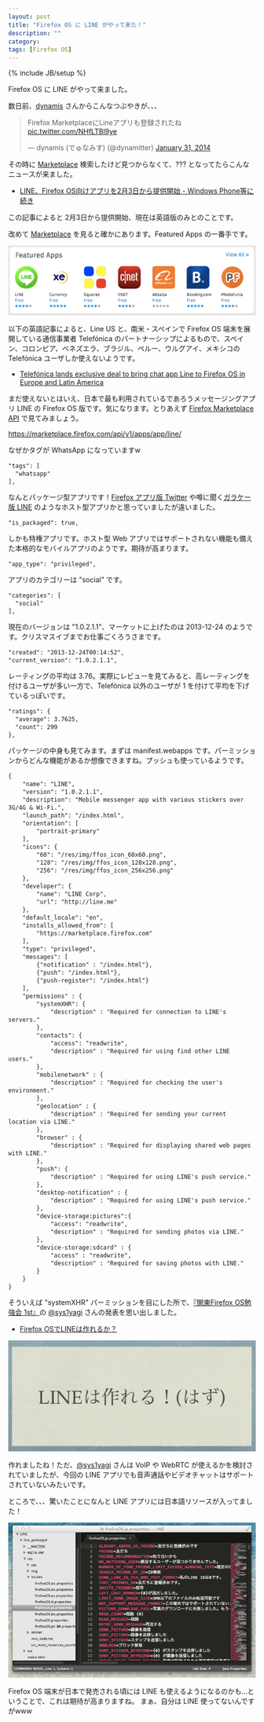 ```yaml
---
layout: post
title: "Firefox OS に LINE がやって来た！"
description: ""
category: 
tags: [Firefox OS]
---
```

{% include JB/setup %}

Firefox OS に LINE がやって来ました。
 
数日前、[dynamis](https://twitter.com/dynamitter) さんからこんなつぶやきが、、、

<blockquote class="twitter-tweet" data-partner="tweetdeck"><p>Firefox MarketplaceにLineアプリも登録されたね <a href="http://t.co/NHfLTBl9ye">pic.twitter.com/NHfLTBl9ye</a></p>&mdash; dynamis (でゅなみす) (@dynamitter) <a href="https://twitter.com/dynamitter/statuses/429099765255528448">January 31, 2014</a></blockquote>
<script async src="//platform.twitter.com/widgets.js" charset="utf-8"></script>

その時に [Marketplace](https://marketplace.firefox.com/) 検索したけど見つからなくて、??? となってたらこんなニュースが来ました。

- [LINE、Firefox OS向けアプリを2月3日から提供開始 - Windows Phone等に続き](http://news.mynavi.jp/news/2014/02/04/461/)
 
この記事によると 2月3日から提供開始、現在は英語版のみとのことです。

改めて [Marketplace](https://marketplace.firefox.com/) を見ると確かにあります。Featured Apps の一番手です。

![Featured Apps](/assets/posts/2014-02-06/featured.png)

以下の英語記事によると、Line US と、南米・スペインで Firefox OS 端末を展開している通信事業者 Telefónica のパートナーシップによるもので、スペイン、コロンビア、ベネズエラ、ブラジル、ペルー、ウルグアイ、メキシコの Telefónica ユーザしか使えないようです。

- [Telefónica lands exclusive deal to bring chat app Line to Firefox OS in Europe and Latin America](http://thenextweb.com/asia/2014/02/04/line-partners-telefonica-bring-message-app-firefox-os-devices-latin-america/)

まだ使えないとはいえ、日本で最も利用されているであろうメッセージングアプリ LINE の Firefox OS 版です。気になります。とりあえず [Firefox Marketplace API](https://firefox-marketplace-api.readthedocs.org/en/latest/) で見てみましょう。

<https://marketplace.firefox.com/api/v1/apps/app/line/>

なぜかタグが WhatsApp になっていますw

	"tags": [
	  "whatsapp"
	],

なんとパッケージ型アプリです！[Firefox アプリ版 Twitter](https://marketplace.firefox.com/app/twitter?src=all-popular) や噂に聞く[ガラケー版 LINE](http://diamond.jp/articles/-/38531) のようなホスト型アプリかと思っていましたが違いました。

	"is_packaged": true, 

しかも特権アプリです。ホスト型 Web アプリではサポートされない機能も備えた本格的なモバイルアプリのようです。期待が高まります。

	"app_type": "privileged",

アプリのカテゴリーは "social" です。

	"categories": [
	  "social"
	],
 
現在のバージョンは "1.0.2.1.1"、マーケットに上げたのは 2013-12-24 のようです。クリスマスイブまでお仕事ごくろうさまです。

	"created": "2013-12-24T00:14:52",
	"current_version": "1.0.2.1.1",

レーティングの平均は 3.76。実際にレビューを見てみると、高レーティングを付けるユーザが多い一方で、Telefónica 以外のユーザが 1 を付けて平均を下げているっぽいです。

	"ratings": {
	  "average": 3.7625,
	  "count": 299
	},

パッケージの中身も見てみます。まずは manifest.webapps です。パーミッションからどんな機能があるか想像できますね。プッシュも使っているようです。

<pre><code>{
    "name": "LINE",
    "version": "1.0.2.1.1",
    "description": "Mobile messenger app with various stickers over 3G/4G & Wi-Fi.",
    "launch_path": "/index.html",
    "orientation": [
        "portrait-primary"
    ],
    "icons": {
        "60": "/res/img/ffos_icon_60x60.png",
        "128": "/res/img/ffos_icon_128x128.png",
        "256": "/res/img/ffos_icon_256x256.png"
    },
    "developer": {
        "name": "LINE Corp",
        "url": "http://line.me"
    },
    "default_locale": "en",
    "installs_allowed_from": [
        "https://marketplace.firefox.com"
    ],
    "type": "privileged",
    "messages": [
        {"notification" : "/index.html"},
        {"push": "/index.html"},
        {"push-register": "/index.html"}
    ],
    "permissions" : {
        "systemXHR": {
            "description" : "Required for connection to LINE's servers."
        },
        "contacts": {
            "access": "readwrite",
            "description" : "Required for using find other LINE users."
        },
        "mobilenetwork" : {
            "description" : "Required for checking the user's environment."
        },
        "geolocation" : {
            "description" : "Required for sending your current location via LINE."
        },
        "browser" : {
            "description" : "Required for displaying shared web pages with LINE."
        },
        "push": {
            "description" : "Required for using LINE's push service."
        },
        "desktop-notification" : {
            "description" : "Required for using LINE's push service."
        },
        "device-storage:pictures":{
            "access": "readwrite",
            "description" : "Required for sending photos via LINE."
        },
        "device-storage:sdcard" : {
            "access" : "readwrite",
            "description" : "Required for saving photos with LINE."
        }
    }
}
</code></pre>

そういえば "systemXHR" パーミッションを目にした所で、[『関東Firefox OS勉強会 1st』](http://atnd.org/events/39556)の [@sys1yagi](https://twitter.com/sys1yagi) さんの発表を思い出しました。 

- [Firefox OSでLINEは作れるか？](http://www.slideshare.net/bs_yagi/firefox-osline)

![You can make LINE](/assets/posts/2014-02-06/canmakeline.png)

作れましたね！ただ、[@sys1yagi](https://twitter.com/sys1yagi) さんは VoIP や WebRTC が使えるかを検討されていましたが、今回の LINE アプリでも音声通話やビデオチャットはサポートされていないみたいです。

ところで、、、驚いたことになんと LINE アプリには日本語リソースが入ってました！

![Ja resource](/assets/posts/2014-02-06/jaresource.png)

Firefox OS 端末が日本で発売される頃には LINE も使えるようになるのかも…ということで、これは期待が高まりますね。
まぁ、自分は LINE 使ってないんですがwww
